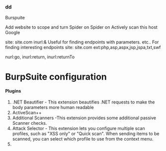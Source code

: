 ### dd

Burspuite

Add website to scope and turn Spider on
Spider on
Actively scan this host
Google


site: site.com inurl:&
Useful for finding endpoints with parameters.
etc..
For finding interesting endpoints
site: site.com ext:php,asp,aspx,jsp,jspa,txt,swf

nurl:go, inurl:return, inurl:returnTo
# BurpSuite configuration

#### Plugins

1. .NET Beautifier - This extension beautifies .NET requests to make the body parameters more human readable
2. ActiveScan++ 
3. Additional Scanners -This extension provides some additional passive Scanner checks.
4. Attack Selector - This extension lets you configure multiple scan profiles, such as "XSS only" or "Quick scan". When sending items to be scanned, you can select which profile to use from the context menu.
5. 
